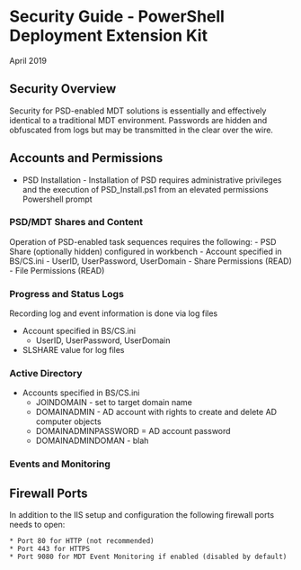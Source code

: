 # Security Guide - PowerShell Deployment Extension Kit

April 2019

## Security Overview

Security for PSD-enabled MDT solutions is essentially and effectively identical to a traditional MDT environment. Passwords are hidden and obfuscated from logs but may be transmitted in the clear over the wire.

## Accounts and Permissions

- PSD Installation - Installation of PSD requires administrative privileges and the execution of PSD_Install.ps1 from an elevated permissions Powershell prompt

### PSD/MDT Shares and Content

Operation of PSD-enabled task sequences requires the following:
    - PSD Share (optionally hidden) configured in workbench
    - Account specified in BS/CS.ini
        - UserID, UserPassword, UserDomain
    - Share Permissions (READ)
    - File Permissions (READ)

### Progress and Status Logs

Recording log and event information is done via log files
- Account specified in BS/CS.ini
    - UserID, UserPassword, UserDomain
 - SLSHARE value for log files

### Active Directory

- Accounts specified in BS/CS.ini
    - JOINDOMAIN - set to target domain name
    - DOMAINADMIN - AD account with rights to create and delete AD computer objects
    - DOMAINADMINPASSWORD = AD account password
    - DOMAINADMINDOMAN - blah

### Events and Monitoring

## Firewall Ports

In addition to the IIS setup and configuration the following firewall ports needs to open:

    * Port 80 for HTTP (not recommended)
    * Port 443 for HTTPS
    * Port 9080 for MDT Event Monitoring if enabled (disabled by default)